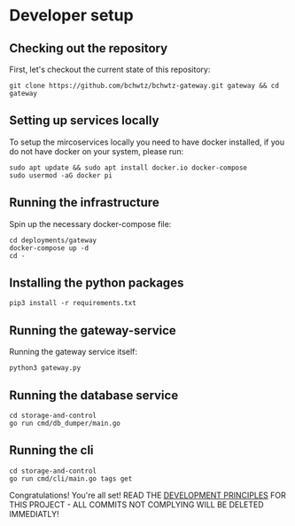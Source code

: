 # Developer setup

## Checking out the repository
First, let's checkout the current state of this repository:

```{bash}
git clone https://github.com/bchwtz/bchwtz-gateway.git gateway && cd gateway
```

## Setting up services locally
To setup the mircoservices locally you need to have docker installed, if you do not have docker on your system, please run:

```{bash}
sudo apt update && sudo apt install docker.io docker-compose
sudo usermod -aG docker pi
```

## Running the infrastructure
Spin up the necessary docker-compose file:

```{bash}
cd deployments/gateway
docker-compose up -d
cd -
```

## Installing the python packages
```{bash}
pip3 install -r requirements.txt
```

## Running the gateway-service
Running the gateway service itself:

```{bash}
python3 gateway.py
```

## Running the database service

```{bash}
cd storage-and-control
go run cmd/db_dumper/main.go
```

## Running the cli

```{bash}
cd storage-and-control
go run cmd/cli/main.go tags get
```

Congratulations! You're all set!
READ THE [DEVELOPMENT PRINCIPLES](global_architecture/development_principles) FOR THIS PROJECT - ALL COMMITS NOT COMPLYING WILL BE DELETED IMMEDIATLY!